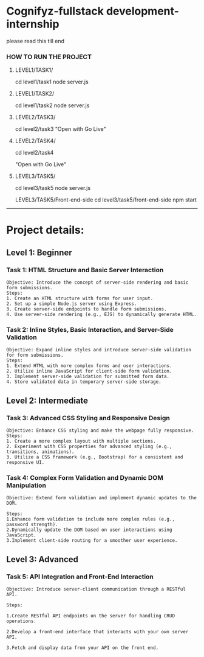 # Cognifyz-fullstack development-internship
 please read  this till end

### HOW TO RUN THE PROJECT
1. LEVEL1/TASK1/

    cd level1/task1
    node server.js
2. LEVEL1/TASK2/

    cd level1/task2
    node server.js
3. LEVEL2/TASK3/

    cd level2/task3
    "Open with Go Live"

5. LEVEL2/TASK4/

    cd level2/task4

   "Open with Go Live"
  
5. LEVEL3/TASK5/

    cd level3/task5
    node server.js
      
    LEVEL3/TASK5/Front-end-side
   cd level3/task5/front-end-side
    npm start

  -------------------------------------------------
# Project details:
## Level 1: Beginner 
  ### Task 1: HTML Structure and Basic Server Interaction

    Objective: Introduce the concept of server-side rendering and basic form submissions.
    Steps:
    1. Create an HTML structure with forms for user input.
    2. Set up a simple Node.js server using Express.
    3. Create server-side endpoints to handle form submissions.
    4. Use server-side rendering (e.g., EJS) to dynamically generate HTML.

  ### Task 2: Inline Styles, Basic Interaction, and Server-Side Validation

    Objective: Expand inline styles and introduce server-side validation for form submissions.
    Steps:
    1. Extend HTML with more complex forms and user interactions.
    2. Utilize inline JavaScript for client-side form validation.
    3. Implement server-side validation for submitted form data.
    4. Store validated data in temporary server-side storage.

## Level 2: Intermediate
  ### Task 3: Advanced CSS Styling and Responsive Design

    Objective: Enhance CSS styling and make the webpage fully responsive.
    Steps:
    1. Create a more complex layout with multiple sections.
    2. Experiment with CSS properties for advanced styling (e.g., transitions, animations).
    3. Utilize a CSS framework (e.g., Bootstrap) for a consistent and responsive UI.

### Task 4: Complex Form Validation and Dynamic DOM Manipulation

    Objective: Extend form validation and implement dynamic updates to the DOM.
  
    Steps:
    1.Enhance form validation to include more complex rules (e.g., password strength).
    2.Dynamically update the DOM based on user interactions using JavaScript.
    3.Implement client-side routing for a smoother user experience.
 
 
## Level 3: Advanced 
  ### Task 5: API Integration and Front-End Interaction

    Objective: Introduce server-client communication through a RESTful API.

    Steps:

    1.Create RESTful API endpoints on the server for handling CRUD operations.

    2.Develop a front-end interface that interacts with your own server API.

    3.Fetch and display data from your API on the front end.

  
